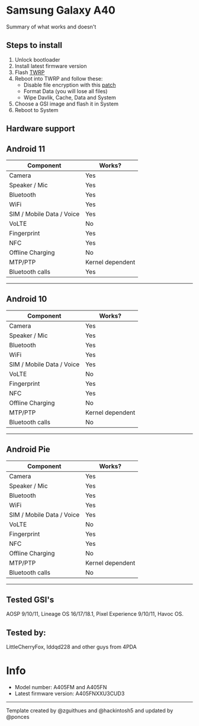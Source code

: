 # Samsung Galaxy A40

Summary of what works and doesn't

## Steps to install

1. Unlock bootloader
2. Install latest firmware version
3. Flash [TWRP](https://twrp.me/samsung/samsunggalaxya40.html)
4. Reboot into TWRP and follow these:
    - Disable file encryption with this [patch](https://4pda.ru/forum/dl/post/17584143/Encrypt.zip)
    - Format Data (you will lose all files)
    - Wipe Davlik, Cache, Data and System
5. Choose a GSI image and flash it in System
6. Reboot to System

## Hardware support

## Android 11
| Component                 |      Works?                                               |
|---------------------------|-----------------------------------------------------------|
| Camera                    | Yes                                                       |
| Speaker / Mic             | Yes                                                       |
| Bluetooth                 | Yes                                                       |
| WiFi                      | Yes                                                       |
| SIM / Mobile Data / Voice | Yes                                                       |
| VoLTE                     | No                                                        |
| Fingerprint               | Yes                                                       |
| NFC                       | Yes                                                       |
| Offline Charging          | No                                                        |
| MTP/PTP                   | Kernel dependent                                          |
| Bluetooth calls           | Yes                                                       |
---

## Android 10
| Component                 |      Works?                                               |
|---------------------------|-----------------------------------------------------------|
| Camera                    | Yes                                                       |
| Speaker / Mic             | Yes                                                       |
| Bluetooth                 | Yes                                                       |
| WiFi                      | Yes                                                       |
| SIM / Mobile Data / Voice | Yes                                                       |
| VoLTE                     | No                                                        |
| Fingerprint               | Yes                                                       |
| NFC                       | Yes                                                       |
| Offline Charging          | No                                                        |
| MTP/PTP                   | Kernel dependent                                          |
| Bluetooth calls           | No                                                        |
---

## Android Pie
| Component                 |      Works?                                               |
|---------------------------|-----------------------------------------------------------|
| Camera                    | Yes                                                       |
| Speaker / Mic             | Yes                                                       |
| Bluetooth                 | Yes                                                       |
| WiFi                      | Yes                                                       |
| SIM / Mobile Data / Voice | Yes                                                       |
| VoLTE                     | No                                                        |
| Fingerprint               | Yes                                                       |
| NFC                       | Yes                                                       |
| Offline Charging          | No                                                        |
| MTP/PTP                   | Kernel dependent                                          |
| Bluetooth calls           | No                                                        |
---
## Tested GSI's
AOSP 9/10/11, Lineage OS 16/17/18.1, Pixel Experience 9/10/11, Havoc OS.
## Tested by:
LittleCherryFox, Iddqd228 and other guys from 4PDA 
# Info
- Model number: A405FM and A405FN
- Latest firmware version: A405FNXXU3CUD3

***

Template created by @zguithues and @hackintosh5 and updated by @ponces